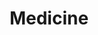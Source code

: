 ---
layout: classification
title: Medicine
image: /img/classifications/medicine.jpeg
featured: false
applications: true
tags:
  - Medical Equipment
  - Healthcare
  - Drugs
  - Medicare
description:
  Medicine is the science and practice of establishing the diagnosis, prognosis, treatment, and prevention of disease. All Medical and Paramedical students apply under this classification to get opportunities to work in the most
---